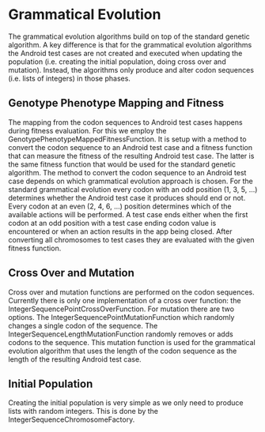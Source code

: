 # Grammatical Evolution
The grammatical evolution algorithms build on top of the standard genetic
algorithm. A key difference is that for the grammatical evolution algorithms
the Android test cases are not created and executed when updating the
population (i.e. creating the initial population, doing cross over and
mutation). Instead, the algorithms only produce and alter codon sequences (i.e.
lists of integers) in those phases.

## Genotype Phenotype Mapping and Fitness
The mapping from the codon sequences to Android test cases happens during
fitness evaluation. For this we employ the
GenotypePhenotypeMappedFitnessFunction. It is setup with a method to convert
the codon sequence to an Android test case and a fitness function that can
measure the fitness of the resulting Android test case. The latter is the same
fitness function that would be used for the standard genetic algorithm. The
method to convert the codon sequence to an Android test case depends on which
grammatical evolution approach is chosen. For the standard grammatical
evolution every codon with an odd position (1, 3, 5, ...) determines whether
the Android test case it produces should end or not. Every codon at an even (2,
4, 6, ...) position determines which of the available actions will be
performed. A test case ends either when the first codon at an odd position with
a test case ending codon value is encountered or when an action results in the
app being closed. After converting all chromosomes to test cases they are
evaluated with the given fitness function.

## Cross Over and Mutation
Cross over and mutation functions are performed on the codon sequences.
Currently there is only one implementation of a cross over function: the
IntegerSequencePointCrossOverFunction. For mutation there are two options. The
IntegerSequencePointMutationFunction which randomly changes a single codon of
the sequence. The IntegerSequenceLengthMutationFunction randomly removes or
adds codons to the sequence. This mutation function is used for the grammatical
evolution algorithm that uses the length of the codon sequence as the length of
the resulting Android test case.

## Initial Population
Creating the initial population is very simple as we only need to produce lists
with random integers. This is done by the IntegerSequenceChromosomeFactory.

